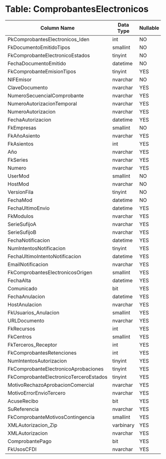 # Table: ComprobantesElectronicos

| Column Name | Data Type | Nullable |
|-------------|-----------|----------|
| PkComprobantesElectronicos_Iden | int | NO |
| FkDocumentoEmitidoTipos | smallint | NO |
| FkComprobanteElectronicoEstados | tinyint | NO |
| FechaDocumentoEmitido | datetime | NO |
| FkComprobanteEmisionTipos | tinyint | YES |
| NIFEmisor | nvarchar | NO |
| ClaveDocumento | nvarchar | YES |
| NumeroSecuencialComprobante | nvarchar | YES |
| NumeroAutorizacionTemporal | nvarchar | YES |
| NumeroAutorizacion | nvarchar | YES |
| FechaAutorizacion | datetime | YES |
| FkEmpresas | smallint | NO |
| FkAñoAsiento | nvarchar | YES |
| FkAsientos | int | YES |
| Año | nvarchar | YES |
| FkSeries | nvarchar | YES |
| Numero | nvarchar | YES |
| UserMod | smallint | NO |
| HostMod | nvarchar | NO |
| VersionFila | tinyint | NO |
| FechaMod | datetime | NO |
| FechaUltimoEnvio | datetime | YES |
| FkModulos | nvarchar | YES |
| SerieSufijoA | nvarchar | YES |
| SerieSufijoB | nvarchar | YES |
| FechaNotificacion | datetime | YES |
| NumIntentosNotificacion | tinyint | YES |
| FechaUltimoIntentoNotificacion | datetime | YES |
| EmailNotificacion | nvarchar | YES |
| FkComprobantesElectronicosOrigen | smallint | YES |
| FechaAlta | datetime | YES |
| Comunicado | bit | YES |
| FechaAnulacion | datetime | YES |
| HostAnulacion | nvarchar | YES |
| FkUsuarios_Anulacion | smallint | YES |
| URLDocumento | nvarchar | YES |
| FkRecursos | int | YES |
| FkCentros | smallint | YES |
| FkTerceros_Receptor | int | YES |
| FkComprobantesRetenciones | int | YES |
| NumIntentosAutorizacion | tinyint | YES |
| FkComprobanteElectronicoAprobaciones | tinyint | YES |
| FkComprobanteElectronicoTerceroEstados | tinyint | YES |
| MotivoRechazoAprobacionComercial | nvarchar | YES |
| MotivoErrorEnvioTercero | nvarchar | YES |
| AcuseRecibo | bit | YES |
| SuReferencia | nvarchar | YES |
| FkComprobanteMotivosContingencia | smallint | YES |
| XMLAutorizacion_Zip | varbinary | YES |
| XMLAutorizacion | nvarchar | YES |
| ComprobantePago | bit | YES |
| FkUsosCFDI | nvarchar | YES |
